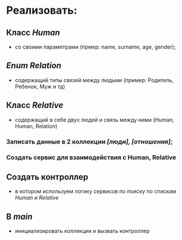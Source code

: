 # Реализовать:
## Класс *Human*
 - со своими параметрами (прмер: name, surname, age, gender);
## *Enum Relation* 
- содержащий типы связей между людьми (пример: Родитель, Ребенок, Муж и тд)
## Класс *Relative* 
- содержащий в себе двух людей и связь между ними (Human, Human, Relation)
### Записать данные в 2 коллекции *[люди], [отношения]*;
### Создать сервис для взаимодействия с Human, Relative
## Создать контроллер
- в котором используем логику сервисов по поиску по спискам *Human и Relative*
## В *main* 
- инициализировать коллекции и вызвать контроллер